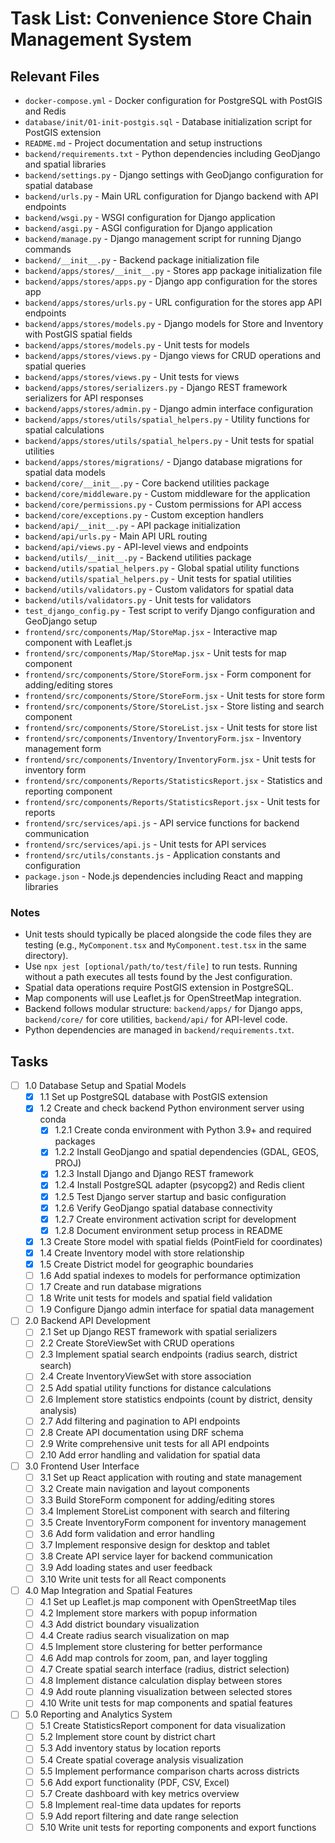 # Task List: Convenience Store Chain Management System

## Relevant Files

- `docker-compose.yml` - Docker configuration for PostgreSQL with PostGIS and Redis
- `database/init/01-init-postgis.sql` - Database initialization script for PostGIS extension
- `README.md` - Project documentation and setup instructions
- `backend/requirements.txt` - Python dependencies including GeoDjango and spatial libraries
- `backend/settings.py` - Django settings with GeoDjango configuration for spatial database
- `backend/urls.py` - Main URL configuration for Django backend with API endpoints
- `backend/wsgi.py` - WSGI configuration for Django application
- `backend/asgi.py` - ASGI configuration for Django application
- `backend/manage.py` - Django management script for running Django commands
- `backend/__init__.py` - Backend package initialization file
- `backend/apps/stores/__init__.py` - Stores app package initialization file
- `backend/apps/stores/apps.py` - Django app configuration for the stores app
- `backend/apps/stores/urls.py` - URL configuration for the stores app API endpoints
- `backend/apps/stores/models.py` - Django models for Store and Inventory with PostGIS spatial fields
- `backend/apps/stores/models.py` - Unit tests for models
- `backend/apps/stores/views.py` - Django views for CRUD operations and spatial queries
- `backend/apps/stores/views.py` - Unit tests for views
- `backend/apps/stores/serializers.py` - Django REST framework serializers for API responses
- `backend/apps/stores/admin.py` - Django admin interface configuration
- `backend/apps/stores/utils/spatial_helpers.py` - Utility functions for spatial calculations
- `backend/apps/stores/utils/spatial_helpers.py` - Unit tests for spatial utilities
- `backend/apps/stores/migrations/` - Django database migrations for spatial data models
- `backend/core/__init__.py` - Core backend utilities package
- `backend/core/middleware.py` - Custom middleware for the application
- `backend/core/permissions.py` - Custom permissions for API access
- `backend/core/exceptions.py` - Custom exception handlers
- `backend/api/__init__.py` - API package initialization
- `backend/api/urls.py` - Main API URL routing
- `backend/api/views.py` - API-level views and endpoints
- `backend/utils/__init__.py` - Backend utilities package
- `backend/utils/spatial_helpers.py` - Global spatial utility functions
- `backend/utils/spatial_helpers.py` - Unit tests for spatial utilities
- `backend/utils/validators.py` - Custom validators for spatial data
- `backend/utils/validators.py` - Unit tests for validators
- `test_django_config.py` - Test script to verify Django configuration and GeoDjango setup
- `frontend/src/components/Map/StoreMap.jsx` - Interactive map component with Leaflet.js
- `frontend/src/components/Map/StoreMap.jsx` - Unit tests for map component
- `frontend/src/components/Store/StoreForm.jsx` - Form component for adding/editing stores
- `frontend/src/components/Store/StoreForm.jsx` - Unit tests for store form
- `frontend/src/components/Store/StoreList.jsx` - Store listing and search component
- `frontend/src/components/Store/StoreList.jsx` - Unit tests for store list
- `frontend/src/components/Inventory/InventoryForm.jsx` - Inventory management form
- `frontend/src/components/Inventory/InventoryForm.jsx` - Unit tests for inventory form
- `frontend/src/components/Reports/StatisticsReport.jsx` - Statistics and reporting component
- `frontend/src/components/Reports/StatisticsReport.jsx` - Unit tests for reports
- `frontend/src/services/api.js` - API service functions for backend communication
- `frontend/src/services/api.js` - Unit tests for API services
- `frontend/src/utils/constants.js` - Application constants and configuration
- `package.json` - Node.js dependencies including React and mapping libraries

### Notes

- Unit tests should typically be placed alongside the code files they are testing (e.g., `MyComponent.tsx` and `MyComponent.test.tsx` in the same directory).
- Use `npx jest [optional/path/to/test/file]` to run tests. Running without a path executes all tests found by the Jest configuration.
- Spatial data operations require PostGIS extension in PostgreSQL.
- Map components will use Leaflet.js for OpenStreetMap integration.
- Backend follows modular structure: `backend/apps/` for Django apps, `backend/core/` for core utilities, `backend/api/` for API-level code.
- Python dependencies are managed in `backend/requirements.txt`.

## Tasks

- [ ] 1.0 Database Setup and Spatial Models
  - [x] 1.1 Set up PostgreSQL database with PostGIS extension
  - [x] 1.2 Create and check backend Python environment server using conda
    - [x] 1.2.1 Create conda environment with Python 3.9+ and required packages
    - [x] 1.2.2 Install GeoDjango and spatial dependencies (GDAL, GEOS, PROJ)
    - [x] 1.2.3 Install Django and Django REST framework
    - [x] 1.2.4 Install PostgreSQL adapter (psycopg2) and Redis client
    - [x] 1.2.5 Test Django server startup and basic configuration
    - [x] 1.2.6 Verify GeoDjango spatial database connectivity
    - [x] 1.2.7 Create environment activation script for development
    - [x] 1.2.8 Document environment setup process in README
  - [x] 1.3 Create Store model with spatial fields (PointField for coordinates)
  - [x] 1.4 Create Inventory model with store relationship
  - [x] 1.5 Create District model for geographic boundaries
  - [ ] 1.6 Add spatial indexes to models for performance optimization
  - [ ] 1.7 Create and run database migrations
  - [ ] 1.8 Write unit tests for models and spatial field validation
  - [ ] 1.9 Configure Django admin interface for spatial data management

- [ ] 2.0 Backend API Development
  - [ ] 2.1 Set up Django REST framework with spatial serializers
  - [ ] 2.2 Create StoreViewSet with CRUD operations
  - [ ] 2.3 Implement spatial search endpoints (radius search, district search)
  - [ ] 2.4 Create InventoryViewSet with store association
  - [ ] 2.5 Add spatial utility functions for distance calculations
  - [ ] 2.6 Implement store statistics endpoints (count by district, density analysis)
  - [ ] 2.7 Add filtering and pagination to API endpoints
  - [ ] 2.8 Create API documentation using DRF schema
  - [ ] 2.9 Write comprehensive unit tests for all API endpoints
  - [ ] 2.10 Add error handling and validation for spatial data

- [ ] 3.0 Frontend User Interface
  - [ ] 3.1 Set up React application with routing and state management
  - [ ] 3.2 Create main navigation and layout components
  - [ ] 3.3 Build StoreForm component for adding/editing stores
  - [ ] 3.4 Implement StoreList component with search and filtering
  - [ ] 3.5 Create InventoryForm component for inventory management
  - [ ] 3.6 Add form validation and error handling
  - [ ] 3.7 Implement responsive design for desktop and tablet
  - [ ] 3.8 Create API service layer for backend communication
  - [ ] 3.9 Add loading states and user feedback
  - [ ] 3.10 Write unit tests for all React components

- [ ] 4.0 Map Integration and Spatial Features
  - [ ] 4.1 Set up Leaflet.js map component with OpenStreetMap tiles
  - [ ] 4.2 Implement store markers with popup information
  - [ ] 4.3 Add district boundary visualization
  - [ ] 4.4 Create radius search visualization on map
  - [ ] 4.5 Implement store clustering for better performance
  - [ ] 4.6 Add map controls for zoom, pan, and layer toggling
  - [ ] 4.7 Create spatial search interface (radius, district selection)
  - [ ] 4.8 Implement distance calculation display between stores
  - [ ] 4.9 Add route planning visualization between selected stores
  - [ ] 4.10 Write unit tests for map components and spatial features

- [ ] 5.0 Reporting and Analytics System
  - [ ] 5.1 Create StatisticsReport component for data visualization
  - [ ] 5.2 Implement store count by district chart
  - [ ] 5.3 Add inventory status by location reports
  - [ ] 5.4 Create spatial coverage analysis visualization
  - [ ] 5.5 Implement performance comparison charts across districts
  - [ ] 5.6 Add export functionality (PDF, CSV, Excel)
  - [ ] 5.7 Create dashboard with key metrics overview
  - [ ] 5.8 Implement real-time data updates for reports
  - [ ] 5.9 Add report filtering and date range selection
  - [ ] 5.10 Write unit tests for reporting components and export functions 
